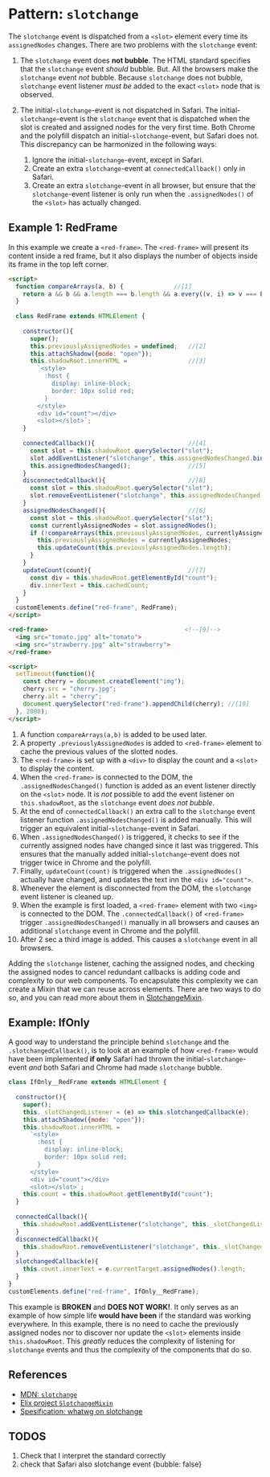 # Pattern: `slotchange`

The `slotchange` event is dispatched from a `<slot>` element every time 
its `assignedNodes` changes. There are two problems with the `slotchange` event:
                             
1. The `slotchange` event does **not bubble**.
The HTML standard specifies that the `slotchange` event *should* bubble.
But. All the browsers make the `slotchange` event *not* bubble.
Because `slotchange` does not bubble, `slotchange` event listener 
*must be* added to the exact `<slot>` node that is observed.  

2. The initial-`slotchange`-event is not dispatched in Safari.
The initial-`slotchange`-event is the `slotchange` event that is dispatched 
when the slot is created and assigned nodes for the very first time.
Both Chrome and the polyfill dispatch an initial-`slotchange`-event, but Safari does not.
This discrepancy can be harmonized in the following ways:
   1. Ignore the initial-`slotchange`-event, except in Safari. 
   2. Create an extra `slotchange`-event at `connectedCallback()` only in Safari.
   3. Create an extra `slotchange`-event in all browser, but 
      ensure that the `slotchange`-event listener is only run when the `.assignedNodes()`
      of the `<slot>` has actually changed.

## Example 1: RedFrame

In this example we create a `<red-frame>`. 
The `<red-frame>` will present its content inside a red frame, but 
it also displays the number of objects inside its frame in the top left corner.

```html
<script>
  function compareArrays(a, b) {              //[1]
    return a && b && a.length === b.length && a.every((v, i) => v === b[i]);
  }
  
  class RedFrame extends HTMLElement {       
    
    constructor(){
      super();
      this.previouslyAssignedNodes = undefined;   //[2]
      this.attachShadow({mode: "open"});     
      this.shadowRoot.innerHTML =                 //[3]  
        `<style>
          :host {
            display: inline-block;
            border: 10px solid red;
          }                                                                              
        </style>
        <div id="count"></div>               
        <slot></slot>`;                     
    }
    
    connectedCallback(){                          //[4]
      const slot = this.shadowRoot.querySelector("slot");  
      slot.addEventListener("slotchange", this.assignedNodesChanged.bind(this));
      this.assignedNodesChanged();                //[5]
    }
    disconnectedCallback(){                       //[8]
      const slot = this.shadowRoot.querySelector("slot");  
      slot.removeEventListener("slotchange", this.assignedNodesChanged.bind(this));      
    }
    assignedNodesChanged(){                       //[6]
      const slot = this.shadowRoot.querySelector("slot");
      const currentlyAssignedNodes = slot.assignedNodes();
      if (!compareArrays(this.previouslyAssignedNodes, currentlyAssignedNodes)){
        this.previouslyAssignedNodes = currentlyAssignedNodes;
        this.updateCount(this.previouslyAssignedNodes.length);           
      }       
    }
    updateCount(count){                           //[7]
      const div = this.shadowRoot.getElementById("count");
      div.innerText = this.cachedCount;      
    }
  }
  customElements.define("red-frame", RedFrame);
</script>

<red-frame>                                      <!--[9]-->
  <img src="tomato.jpg" alt="tomato">
  <img src="strawberry.jpg" alt="strawberry">
</red-frame>

<script>
  setTimeout(function(){
    const cherry = document.createElement("img");
    cherry.src = "cherry.jpg";
    cherry.alt = "cherry";
    document.querySelector("red-frame").appendChild(cherry); //[10]
  }, 2000);
</script>
```
1. A function `compareArrays(a,b)` is added to be used later.
2. A property `.previouslyAssignedNodes` is added to `<red-frame>` element to 
cache the previous values of the slotted nodes.
3. The `<red-frame>` is set up with a `<div>` to display the count 
and a `<slot>` to display the content.
4. When the `<red-frame>` is connected to the DOM, 
the `.assignedNodesChanged()` function is added as an event listener 
directly on the `<slot>` node. It is *not* possible to add the event listener on
`this.shadowRoot`, as the `slotchange` event *does not bubble*.
5. At the end of `connectedCallback()` an extra call to the `slotchange` 
event listener function `.assignedNodesChanged()` is added manually.
This will trigger an equivalent initial-`slotchange`-event in Safari.
6. When `.assignedNodesChanged()` is triggered, 
it checks to see if the currently assigned nodes have changed since 
it last was triggered. This ensures that the manually added
initial-`slotchange`-event does not trigger twice in Chrome and the polyfill.
7. Finally, `updateCount(count)` is triggered when the `.assignedNodes()` 
actually have changed, and updates the text inn the `<div id="count">`.
8. Whenever the element is disconnected from the DOM, 
the `slotchange` event listener is cleaned up.
9. When the example is first loaded, 
a `<red-frame>` element with two `<img>` is connected to the DOM.
The `.connectedCallback()` of `<red-frame>` trigger `.assignedNodesChanged()` manually
in all browsers and causes an additional `slotchange` event in Chrome and the polyfill.
10. After 2 sec a third image is added. This causes a `slotchange` event in all browsers.

Adding the `slotchange` listener, caching the assigned nodes, and checking the assigned nodes
to cancel redundant callbacks is adding code and complexity to our web components.
To encapsulate this complexity we can create a Mixin that we can reuse across elements.
There are two ways to do so, and you can read more about them in
[SlotchangeMixin](../chapter4_basicMixins_whileConnected/Mixin1_SlotchangeMixin.md).

## Example: IfOnly

A good way to understand the principle behind `slotchange` and the `.slotchangedCallback()`,
is to look at an example of how `<red-frame>` would have been implemented **if only**
Safari had thrown the initial-`slotchange`-event *and* both Safari and Chrome had made
`slotchange` bubble. 

```javascript
class IfOnly__RedFrame extends HTMLElement {       
  
  constructor(){
    super();
    this._slotChangedListener = (e) => this.slotchangedCallback(e);
    this.attachShadow({mode: "open"});     
    this.shadowRoot.innerHTML =                  
      `<style>
        :host {
          display: inline-block;
          border: 10px solid red;
        }                                                                              
      </style>
      <div id="count"></div>               
      <slot></slot>`;
    this.count = this.shadowRoot.getElementById("count");
  }
  
  connectedCallback(){                          
    this.shadowRoot.addEventListener("slotchange", this._slotChangedListener);
  }
  disconnectedCallback(){                       
    this.shadowRoot.removeEventListener("slotchange", this._slotChangedListener);
  }
  slotchangedCallback(e){                       
    this.count.innerText = e.currentTarget.assignedNodes().length;      
  }
}
customElements.define("red-frame", IfOnly__RedFrame);
```

This example is **BROKEN** and **DOES NOT WORK!**.
It only serves as an example of how simple life **would have been** if the standard was working everywhere.
In this example, there is no need to cache the previously assigned nodes nor 
to discover nor update the `<slot>` elements inside `this.shadowRoot`.
This *greatly* reduces the complexity of listening for `slotchange` events and 
thus the complexity of the components that do so.

## References
 * [MDN: `slotchange`](https://developer.mozilla.org/en-US/docs/Web/Events/slotchange)
 * [Elix project `SlotchangeMixin`](https://test.elix.org/elix/SlotContentMixin)
 * [Spesification: whatwg on slotchange](https://dom.spec.whatwg.org/#mutation-observers)
 
## TODOS
1. Check that I interpret the standard correctly
2. check that Safari also slotchange event {bubble: false}